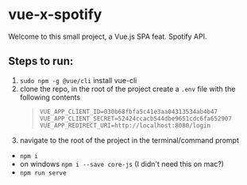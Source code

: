 # vue-x-spotify

Welcome to this small project, a Vue.js SPA feat. Spotify API.

## Steps to run:

1. `sudo npm -g @vue/cli` install vue-cli
1. clone the repo, in the root of the project create a `.env` file with the following contents
   > ```
   > VUE_APP_CLIENT_ID=030b68fbfa5c41e3aa04313534ab4b47
   > VUE_APP_CLIENT_SECRET=52424ccacb544dbe9651cdc6fa652907
   > VUE_APP_REDIRECT_URI=http://localhost:8080/login
   > ```
1. navigate to the root of the project in the terminal/command prompt

- `npm i`
- on windows `npm i --save core-js` (I didn't need this on mac?)
- `npm run serve`
